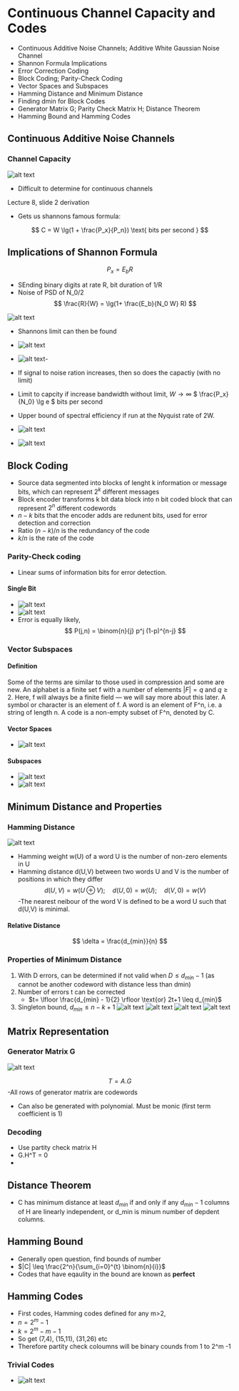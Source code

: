# Continuous Channel Capacity and Codes
- Continuous Additive Noise Channels; Additive White Gaussian Noise Channel 
- Shannon Formula Implications 
- Error Correction Coding 
- Block Coding; Parity-Check Coding 
- Vector Spaces and Subspaces 
- Hamming Distance and Minimum Distance 
- Finding dmin for Block Codes 
- Generator Matrix G; Parity Check Matrix H; Distance Theorem 
- Hamming Bound and Hamming Codes 

## Continuous Additive Noise Channels

### Channel Capacity
![alt text](imgs/channel_capacity_and_block_codes/image.png)
- Difficult to determine for continuous channels

Lecture 8, slide 2 derivation
- Gets us shannons famous formula:

$$ 
C = W \lg(1 + \frac{P_x}{P_n}) \text{ bits per second }
$$

## Implications of Shannon Formula
$$
P_x = E_b R
$$
- SEnding binary digits at rate R, bit duration of 1/R
- Noise of PSD of N_0/2
$$
\frac{R}{W} = \lg(1+ \frac{E_b}{N_0 W} R)
$$

![alt text](imgs/channel_capacity_and_block_codes/image-1.png)

- Shannons limit can then be found
- ![alt text](imgs/channel_capacity_and_block_codes/image-2.png)
- ![alt text](imgs/channel_capacity_and_block_codes/image-3.png)-
- If signal to noise ration increases, then so does the capactiy (with no limit)
- Limit to capcity if increase bandwidth without limit, $W \to \infty$ $ \frac{P_x}{N_0} \lg e $ bits per second


- Upper bound of spectral efficiency if run at the Nyquist rate of 2W.
- ![alt text](imgs/channel_capacity_and_block_codes/image-4.png)
- ![alt text](imgs/channel_capacity_and_block_codes/image-5.png)
## Block Coding
- Source data segmented into blocks of lenght k information or message bits, which can represent $2^k$ different messages
- Block encoder transforms k bit data block into n bit coded block that can represent $2^n$ different codewords
- $n-k$ bits that the encoder adds are redunent bits, used for error detection and correction
- Ratio $(n-k)/n$ is the redundancy of the code
- $k/n$ is the rate of the code

### Parity-Check coding
- Linear sums of information bits for error detection.

#### Single Bit
- ![alt text](imgs/channel_capacity_and_block_codes/image-6.png)
- ![alt text](imgs/channel_capacity_and_block_codes/image-7.png)
- Error is equally likely, 
$$
P(j,n) = \binom{n}{j} p^j (1-p)^{n-j} 
$$

### Vector Subspaces
#### Definition
Some of the terms are similar to those used in compression and some are new. 
An alphabet is a finite set f with a number of elements $|F| = q$  and $q \geq 2$. 
Here, f will always be a finite field — we will say more 
about this later. 
A symbol or character is an element of f. 
A word is an element of F^n, i.e. a string of length n. 
A code is a non-empty subset of F^n, denoted by C. 

#### Vector Spaces
- ![alt text](imgs/channel_capacity_and_block_codes/image-8.png)

#### Subspaces
- ![alt text](imgs/channel_capacity_and_block_codes/image-9.png)
- ![alt text](imgs/channel_capacity_and_block_codes/image-10.png)

## Minimum Distance and Properties

### Hamming Distance
![alt text](imgs/channel_capacity_and_block_codes/image-11.png)
- Hamming weight w(U) of a word U is the number of non-zero elements in U
- Hamming distance d(U,V) between two words U and V is the number of positions in which they differ
$$
d(U,V) = w(U \oplus V); \quad d(U,0) = w(U); \quad d(V,0) = w(V)
$$
-The nearest neibour of the word V is defined to be a word U such that d(U,V) is minimal.


#### Relative Distance
$$
\delta = \frac{d_{min}}{n}
$$

### Properties of Minimum Distance
1) With D errors, can be determined if not valid when $D \leq d_{min} - 1$ (as cannot be another codeword with distance less than dmin)
2) Number of errors t can be corrected
   - $t= \lfloor \frac{d_{min} - 1}{2} \rfloor \text{or} 2t+1 \leq d_{min}$ 
3) Singleton bound, $d_{min} \leq n- k+1$
![alt text](imgs/channel_capacity_and_block_codes/image-12.png)
![alt text](imgs/channel_capacity_and_block_codes/image-13.png)
![alt text](imgs/channel_capacity_and_block_codes/image-14.png)
![alt text](imgs/channel_capacity_and_block_codes/image-15.png)
## Matrix Representation


### Generator Matrix G
![alt text](imgs/channel_capacity_and_block_codes/image-16.png)

$$ T = A.G $$
-All rows of generator matrix are codewords 
- Can also be generated with polynomial. Must be monic (first term coefficient is 1)
### Decoding
- Use partity check matrix H
- G.H^T = 0
- 
## Distance Theorem
- C has minimum distance at least $d_{min}$ if and only if any $d_{min}-1$ columns of H are linearly independent, or d_min is minum number of depdent columns.

## Hamming Bound
- Generally open question, find bounds of number
- $|C| \leq \frac{2^n}{\sum_{i=0}^{t} \binom{n}{i}}$
- Codes that have eqaulity in the bound are known as **perfect**

## Hamming Codes
- First codes, Hamming codes defined for any m>2,
- $n = 2^m - 1$
- $k = 2^m - m - 1$
- So get (7,4), (15,11), (31,26) etc
- Therefore partity check coloumns will be binary counds from 1 to 2^m -1
  

### Trivial Codes
- ![alt text](imgs/channel_capacity_and_block_codes/image-17.png)
